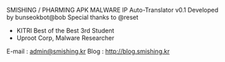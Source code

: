 SMISHING / PHARMING APK MALWARE IP Auto-Translator v0.1
Developed by bunseokbot@bob
Special thanks to @reset

- KITRI Best of the Best 3rd Student
- Uproot Corp, Malware Researcher

E-mail : admin@smishing.kr
Blog   : http://blog.smishing.kr


